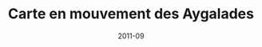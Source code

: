 ---
title: "Carte en mouvement des Aygalades"
summary: "Carte réal­isée lors d’une rési­dence à la Cité des arts de la rue et pub­liée dans un numéro spé­cial de la **Mar­seil­laise** sur le pat­ri­moine dans les quartiers nord, en sep­tem­bre 2011, à l’oc­ca­sion des journées européennes du patrimoine."
tags:
  - cité des arts de la rue
  - carte en mouvement
  - cartographie
  - aygalades
date: 2011-09
external_link: https://mapper.fr/blog/carte-en-mouvement-aygalades/
---